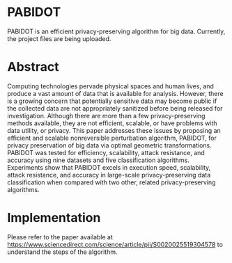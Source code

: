 
# PABIDOT
PABIDOT is an efficient privacy-preserving algorithm for big data. Currently, the project files are being uploaded. 

# Abstract
Computing technologies pervade physical spaces and human lives, and produce a vast amount of data that is available for analysis. However, there is a growing concern that potentially sensitive data may become public if the collected data are not appropriately sanitized before being released for investigation. Although there are more than a few privacy-preserving methods available, they are not efficient, scalable, or have problems with data utility, or privacy. This paper addresses these issues by proposing an efficient and scalable nonreversible perturbation algorithm, PABIDOT, for privacy preservation of big data via optimal geometric transformations. PABIDOT was tested for efficiency, scalability, attack resistance, and accuracy using nine datasets and five classification algorithms. Experiments show that PABIDOT excels in execution speed, scalability, attack resistance, and accuracy in large-scale privacy-preserving data classification when compared with two other, related privacy-preserving algorithms.

# Implementation

Please refer to the paper available at https://www.sciencedirect.com/science/article/pii/S0020025519304578 to understand the steps of the algorithm.
